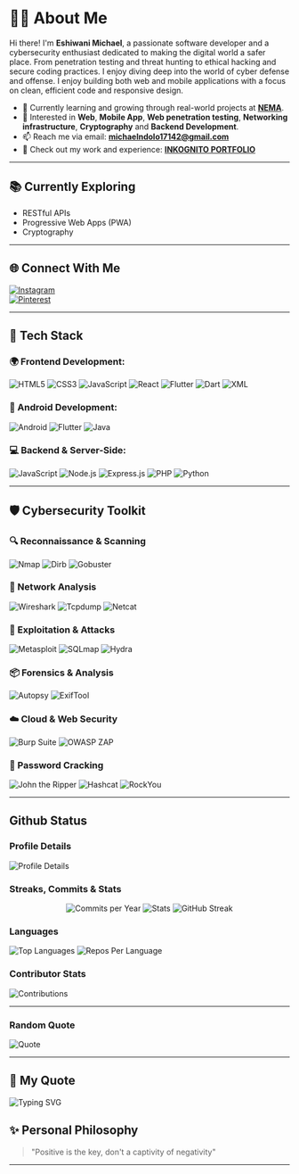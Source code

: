 # 👨‍💻 About Me
Hi there! I'm **Eshiwani Michael**, a passionate software developer and a cybersecurity enthusiast dedicated to making the digital world a safer place.
From penetration testing and threat hunting to ethical hacking and secure coding practices.
I enjoy diving deep into the world of cyber defense and offense.
I enjoy building both web and mobile applications with a focus on clean, efficient code and responsive design.

- 🌱 Currently learning and growing through real-world projects at [**NEMA**](https://nema.go.ke/).
- 💼 Interested in **Web**, **Mobile App**, **Web penetration testing**, **Networking infrastructure**, **Cryptography** and **Backend Development**.
- 📫 Reach me via email: **michaelndolo17142@gmail.com**
- 🧠 Check out my work and experience: [**INKOGNITO PORTFOLIO**](https://mike-portfolio-five.vercel.app/)

---

## 📚 Currently Exploring
- RESTful APIs
- Progressive Web Apps (PWA)
- Cryptography

---

## 🌐 Connect With Me
[![Instagram](https://img.shields.io/badge/Instagram-E4405F?style=for-the-badge&logo=instagram&logoColor=white)](https://www.instagram.com/el_n.dols)   
[![Pinterest](https://img.shields.io/badge/Pinterest-E60023?style=for-the-badge&logo=pinterest&logoColor=white)](https://www.pinterest.com/\\\mikeInko)

---

## 🚀 Tech Stack

### 🌍 Frontend Development:
![HTML5](https://img.shields.io/badge/HTML5-E34F26?style=for-the-badge&logo=html5&logoColor=white)
![CSS3](https://img.shields.io/badge/CSS3-1572B6?style=for-the-badge&logo=css3&logoColor=white)
![JavaScript](https://img.shields.io/badge/JavaScript-F7DF1E?style=for-the-badge&logo=javascript&logoColor=black)
![React](https://img.shields.io/badge/React-61DAFB?style=for-the-badge&logo=react&logoColor=black)
![Flutter](https://img.shields.io/badge/Flutter-02569B?style=for-the-badge&logo=flutter&logoColor=white)
![Dart](https://img.shields.io/badge/Dart-0175C2?style=for-the-badge&logo=dart&logoColor=white)
![XML](https://img.shields.io/badge/XML-FF6600?style=for-the-badge&logoColor=white)

### 📱 Android Development:
![Android](https://img.shields.io/badge/Android-3DDC84?style=for-the-badge&logo=android&logoColor=white)
![Flutter](https://img.shields.io/badge/Flutter-02569B?style=for-the-badge&logo=flutter&logoColor=white)
![Java](https://img.shields.io/badge/Java-007396?style=for-the-badge&logo=java&logoColor=white)

### 💻 Backend & Server-Side:
![JavaScript](https://img.shields.io/badge/JavaScript-F7DF1E?style=for-the-badge&logo=javascript&logoColor=black)
![Node.js](https://img.shields.io/badge/Node.js-339933?style=for-the-badge&logo=node.js&logoColor=white)
![Express.js](https://img.shields.io/badge/Express.js-000000?style=for-the-badge&logo=express&logoColor=white)
![PHP](https://img.shields.io/badge/PHP-777BB4?style=for-the-badge&logo=php&logoColor=white)
![Python](https://img.shields.io/badge/Python-3776AB?style=for-the-badge&logo=python&logoColor=white)

---

## 🛡️ Cybersecurity Toolkit

### 🔍 Reconnaissance & Scanning
![Nmap](https://img.shields.io/badge/Nmap-214478?style=for-the-badge&logo=linux&logoColor=white)
![Dirb](https://img.shields.io/badge/Dirb-000000?style=for-the-badge&logo=linux&logoColor=white)
![Gobuster](https://img.shields.io/badge/Gobuster-00ADD8?style=for-the-badge&logo=go&logoColor=white)

### 📡 Network Analysis
![Wireshark](https://img.shields.io/badge/Wireshark-1679A7?style=for-the-badge&logo=wireshark&logoColor=white)
![Tcpdump](https://img.shields.io/badge/Tcpdump-000000?style=for-the-badge&logo=linux&logoColor=white)
![Netcat](https://img.shields.io/badge/Netcat-444444?style=for-the-badge&logo=linux&logoColor=white)

### 🧠 Exploitation & Attacks
![Metasploit](https://img.shields.io/badge/Metasploit-1C3552?style=for-the-badge&logo=rubyonrails&logoColor=white)
![SQLmap](https://img.shields.io/badge/SQLmap-BD1E2E?style=for-the-badge&logo=mysql&logoColor=white)
![Hydra](https://img.shields.io/badge/Hydra-0A0A0A?style=for-the-badge&logo=python&logoColor=white)


### 📦 Forensics & Analysis
![Autopsy](https://img.shields.io/badge/Autopsy-6A0DAD?style=for-the-badge&logo=windows&logoColor=white)
![ExifTool](https://img.shields.io/badge/ExifTool-FF6347?style=for-the-badge&logo=linux&logoColor=white)

### ☁️ Cloud & Web Security
![Burp Suite](https://img.shields.io/badge/Burp%20Suite-FE7C3F?style=for-the-badge&logo=burpsuite&logoColor=white)
![OWASP ZAP](https://img.shields.io/badge/OWASP%20ZAP-0A0A0A?style=for-the-badge&logo=owasp&logoColor=white)

### 🔐 Password Cracking
![John the Ripper](https://img.shields.io/badge/John%20the%20Ripper-222222?style=for-the-badge&logo=linux&logoColor=white)
![Hashcat](https://img.shields.io/badge/Hashcat-7F7F7F?style=for-the-badge&logo=nvidia&logoColor=white)
![RockYou](https://img.shields.io/badge/RockYou.txt-B22222?style=for-the-badge&logo=txt&logoColor=white)


---
## Github Status
### Profile Details
![Profile Details](https://github-profile-summary-cards.vercel.app/api/cards/profile-details?username=Mikebabu254&theme=github_dark)

### Streaks, Commits & Stats
<div align="center">
  
  <img src="https://github-profile-summary-cards.vercel.app/api/cards/productive-time?username=Mikebabu254&theme=github_dark" alt="Commits per Year"/>
  <img src="https://github-readme-stats.vercel.app/api?username=Mikebabu254&count_private=true&show_icons=true&theme=github_dark&hide_border=true" alt="Stats"/>
  <img src="https://github-readme-streak-stats.herokuapp.com/?user=Mikebabu254&theme=github-dark&hide_border=true" alt="GitHub Streak"/>
  
</div>

### Languages
![Top Languages](https://github-readme-stats.vercel.app/api/top-langs/?username=Mikebabu254&layout=compact&theme=github_dark&hide_border=true)
![Repos Per Language](https://github-profile-summary-cards.vercel.app/api/cards/repos-per-language?username=Mikebabu254&theme=github_dark)


### Contributor Stats
![Contributions](https://github-contributor-stats.vercel.app/api?username=Mikebabu254&limit=5&theme=dark&combine_all_yearly_contributions=true)

---
### Random Quote
![Quote](https://quotes-github-readme.vercel.app/api?type=horizontal&theme=dark)

---
## 💬 My Quote

![Typing SVG](https://readme-typing-svg.demolab.com?font=Fira+Code&pause=1000&color=F75C7E&center=true&vCenter=true&width=800&lines=Life+is+what+happen+to+us+while+we+are+making+other+plans)

## ✨ Personal Philosophy
> "Positive is the key, don't a captivity of negativity"

---


